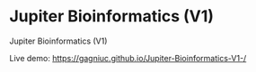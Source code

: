 # Jupiter Bioinformatics (V1)
Jupiter Bioinformatics (V1)

Live demo: https://gagniuc.github.io/Jupiter-Bioinformatics-V1-/
